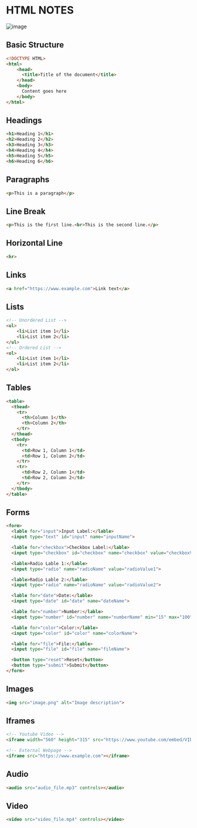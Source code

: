 # HTML NOTES 

![image](https://github.com/itsme-rash522/frontend-freaks/assets/127365805/b11e5d31-0a9e-4db6-8e37-02fb89d3f213)

## Basic Structure

```html
<!DOCTYPE HTML>
<html>
    <head>
      <title>Title of the document</title>
    </head>
    <body>
      Content goes here
    </body>
</html>
```

## Headings

```html
<h1>Heading 1</h1>
<h2>Heading 2</h2>
<h3>Heading 3</h3>
<h4>Heading 4</h4>
<h5>Heading 5</h5>
<h6>Heading 6</h6>
```

## Paragraphs

```html
<p>This is a paragraph</p>
```

## Line Break

```html
<p>This is the first line.<br>This is the second line.</p>
```

## Horizontal Line

```html
<hr>
```

## Links

```html
<a href="https://www.example.com">Link text</a>
```

## Lists

```html
<!-- Unordered List -->
<ul>
    <li>List item 1</li>
    <li>List item 2</li>
</ul>
<!-- Ordered List -->
<ol>
    <li>List item 1</li>
    <li>List item 2</li>
</ol>
```

## Tables

```html
<table>
  <thead>
    <tr>
      <th>Column 1</th>
      <th>Column 2</th>
    </tr>
  </thead>
  <tbody>
    <tr>
      <td>Row 1, Column 1</td>
      <td>Row 1, Column 2</td>
    </tr>
    <tr>
      <td>Row 2, Column 1</td>
      <td>Row 2, Column 2</td>
    </tr>
  </tbody>
</table>
```

## Forms

```html
<form>
  <lable for="input">Input Label:</lable>
  <input type="text" id="input" name="inputName">

  <lable for="checkbox">Checkbox Label:</lable>
  <input type="checkbox" id="checkbox" name="checkbox" value="checkboxValue">

  <lable>Radio Lable 1:</lable>
  <input type="radio" name="radioName" value="radioValue1">

  <lable>Radio Lable 2:</lable>
  <input type="radio" name="radioName" value="radioValue2">

  <lable for="date">Date:</lable>
  <input type="date" id="date" name="dateName">

  <lable for="number">Number:</lable>
  <input type="number" id="number" name="numberName" min="15" max="100">

  <lable for="color">Color:</lable>
  <input type="color" id="color" name="colorName">

  <lable for="file">File:</lable>
  <input type="file" id="file" name="fileName">

  <button type="reset">Reset</button>
  <button type="submit">Submit</button>
</form>
```

## Images

```html
<img src="image.png" alt="Image description">
```

## Iframes

```html
<!-- Youtube Video -->
<iframe width="560" height="315" src="https://www.youtube.com/embed/VIDEO_ID" frameborder="0" allowfullscreen></iframe>

<!-- External Webpage -->
<iframe src="https://www.example.com"></iframe>
```

## Audio

```html
<audio src="audio_file.mp3" controls></audio>
```

## Video

```html
<video src="video_file.mp4" controls></video>
```
